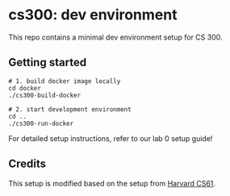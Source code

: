 # cs300: dev environment

This repo contains a minimal dev environment setup for CS 300.

## Getting started

```
# 1. build docker image locally
cd docker
./cs300-build-docker

# 2. start development environment
cd ..
./cs300-run-docker
```

For detailed setup instructions, refer to our lab 0 setup guide!

## Credits

This setup is modified based on the setup from 
[Harvard CS61](https://cs61.seas.harvard.edu/site/2021/).
